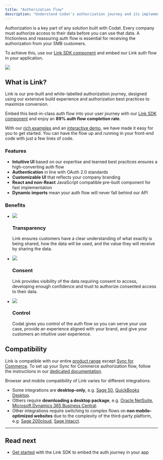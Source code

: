 ```yaml
---
title: "Authorization flow"
description: "Understand Codat's authorization journey and its implementation"
---
```


Authorization is a key part of any solution built with Codat. Every company must authorize access to their data before you can use that data. A frictionless and reassuring auth flow is essential for receiving the authorization from your SMB customers.

To achieve this, use our [Link SDK component](/auth-flow/authorize-embedded-link) and embed our Link auth flow in your application. 

![](/img/auth-flow/embedded-link-selection.png)

## What is Link?

Link is our pre-built and white-labelled authorization journey, designed using our extensive build experience and authorization best practices to maximize conversion. 

Embed this best-in-class auth flow into your user journey with our [Link SDK component](/auth-flow/authorize-embedded-link) and enjoy an **89% auth flow completion rate**.

With our [rich examples](/auth-flow/authorize-embedded-link#get-started) and an <a href="https://links.codat.io/client/873ff19e-6fe0-47b0-a4e1-e19f344c78f6?user=8ee6c557-949c-40a8-b31d-e1fa02ef7fbc" target="_blank">interactive demo</a>, we have made it easy for you to get started. You can have the flow up and running in your front-end code with just a few lines of code.

### Features

* **Intuitive UI** based on our expertise and learned best practices ensures a high-converting auth flow
* **Authentication** in line with OAuth 2.0 standards
* **Customizable UI** that reflects your company branding
* **React and non-React** JavaScript compatible pre-built component for fast implementation
* **Dynamic imports** mean your auth flow will never fall behind our API

### Benefits

<ul className="card-container col-1">
  <li className="card">
    <div class="header">
      <img
        src="/img/wp-icons/copy-feature-bullet.svg"
        class="mini-icon"
      />
      <h3>Transparency</h3>
    </div>
    <p>
      Link ensures customers have a clear understanding of what exactly is being shared, how the data will be used, and the value they will receive by sharing the data.
    </p>
  </li>

  <li className="card">
    <div class="header">
      <img
        src="/img/wp-icons/copy-feature-bullet.svg"
        class="mini-icon"
      />
      <h3>Consent</h3>
    </div>
    <p>
      Link provides visibility of the data requiring consent to access, developing enough confidence and trust to authorize consented access to their data.
    </p>
  </li>

  <li className="card">
    <div class="header">
      <img
        src="/img/wp-icons/copy-feature-bullet.svg"
        class="mini-icon"
      />
      <h3>Control</h3>
    </div>
    <p>
      Codat gives you control of the auth flow so you can serve your use case, provide an experience aligned with your brand, and give your customers an intuitive user experience.
    </p>
  </li>
</ul>

## Compatibility

Link is compatible with our entire [product range](/using-the-api/overview#apis) except [Sync for Commerce](/commerce/overview). To set up your Sync for Commerce authorization flow, follow the instructions in our [dedicated documentation](/commerce/overview).

Browser and mobile compatibility of Link varies for different integrations:

  - Some integrations are **desktop-only**, e.g. [Sage 50](/integrations/accounting/sage50/accounting-sage50), [QuickBooks Desktop](/integrations/accounting/quickbooksdesktop/accounting-quickbooksdesktop).
  - Others require **downloading a desktop package**, e.g. [Oracle NetSuite](/integrations/accounting/netsuite/accounting-netsuite), [Microsoft Dynamics 365 Business Central](/integrations/accounting/dynamics365businesscentral/accounting-dynamics365businesscentral).
  - Other integrations require switching to complex flows on **non mobile-optimized websites** due to the complexity of the third-party platform, e.g. [Sage 200cloud](/integrations/accounting/sage200/accounting-sage200), [Sage Intacct](/integrations/accounting/sage-intacct/accounting-sage-intacct).

---
## Read next
- [Get started](/auth-flow/authorize-embedded-link) with the Link SDK to embed the auth journey in your app